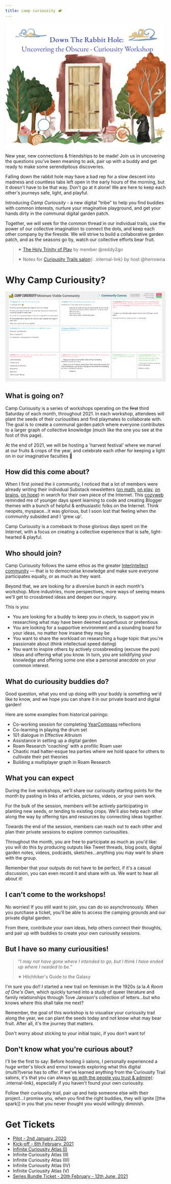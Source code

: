 ```yaml
---
title: camp curiousity 🏕
---
```


![](/assets/camp-curiousity-welcome.jpg)

New year, new connections & friendships to be made! Join us in uncovering the questions you've been meaning to ask, pair up with a buddy and get ready to make some serendipitous discoveries.

Falling down the rabbit hole may have a bad rep for a slow descent into madness and countless tabs left open in the early hours of the morning, but it doesn't have to be that way. Don't go at it alone! We are here to keep each other's journeys safe, light, and playful.

Introducing _Camp Curiousity_ - a new digital "tribe" to help you find buddies with common interests, nurture your imaginative playground, and get your hands dirty in the communal digital garden patch.

Together, we will seek for the common thread in our individual trails, use the power of our collective imagination to connect the dots, and keep each other company by the fireside. We will strive to build a collaborative garden patch, and as the seasons go by, watch our collective efforts bear fruit.

> ✶ [The Holy Trinity of Play](https://reddy2go.substack.com/p/holy-trinity-of-play) by member @reddy2go
> 
> ✶ Notes for  [Curiousity Trails salon](/curiousity-trails){: .internal-link} by host @herrowna


# Why Camp Curiousity?

![Minimum Viable Community for Camp Curiousity](/assets/camp-curiousity-minimum-viable-community.png)

## What is going on?

Camp Curiousity is a series of workshops operating on the ~~first~~ third Saturday of each month, throughout 2021. In each workshop, attendees will plant the seeds of their curiousities and find playmates to collaborate with. The goal is to create a communal garden patch where everyone contributes to a larger graph of collective knowledge (much like the one you see at the foot of this page). 

At the end of 2021, we will be hosting a 'harvest festival' where we marvel at our fruits & crops of the year, and celebrate each other for keeping a light on in our imaginative faculties 🧠

## How did this come about?

When I first joined the ii community, I noticed that a lot of members were already writing their individual Substack newsletters ([on math](https://reddy2go.substack.com/), [on play](https://reddy2go.substack.com/), [on brains](https://mythirdbrain.substack.com/people/1253539-kenta-nagamine), [on hope](https://learningtohope.substack.com/)) in search for their own piece of the Internet. This [cozyweb](https://breakingsmart.substack.com/p/the-extended-internet-universe) reminded me of younger days spent learning to code and creating Blogger themes with a bunch of helpful & enthusiastic folks on the Internet. Think neopets, myspace...it was glorious, but I soon lost that feeling when the community subsided and I 'grew up'.

Camp Curiousity is a comeback to those glorious days spent on the Internet, with a focus on creating a collective experience that is safe, light-hearted & playful.

## Who should join?

Camp Curiousity follows the same ethos as the greater [InterIntellect community](https://interintellect.com)  — that is to democratise knowledge and make sure everyone participates equally, or as much as they want.

Beyond that, we are looking for a diversive bunch in each month's workshop. More industries, more perspectives, more ways of seeing means we'll get to crossbreed ideas and deepen our inquiry.

This is you:

- You are looking for a buddy to keep you in check, to support you in researching what may have been deemed superfluous or pretentious
- You are looking for a supportive environment and a sounding board for your ideas, no matter how insane they may be
- You want to share the workload on researching a huge topic that you're passionate about (think intellectual speed dating)
- You want to inspire others by actively crossbreeding (excuse the pun) ideas and offering what you know. In turn, you are solidifying your knowledge and offering some one else a personal anecdote on your common interest.

## What do curiousity buddies do?

Good question, what you end up doing with your buddy is something we'd like to know, and we hope you can share it in our private board and digital garden! 

Here are some examples from historical pairings:

- Co-working session for completing [YearCompass](https://yearcompass.com/) reflections
- Co-learning in playing the drum set
- 101 dialogue in Effective Altruism
- Assistance in setting up a digital garden
- Roam Research 'coaching' with a profilic Roam user 
- Chaotic mad hatter-esque tea parties where we hold space for others to cultivate their pet theories
- Building a multiplayer graph in Roam Research


## What you can expect

During the live workshops, we'll share our curiousity starting points for the month by pasting in links of articles, pictures, videos, or your own work.

For the bulk of the session, members will be actively participating in planting new seeds, or tending to existing crops. We'll also help each other along the way by offering tips and resources by connecting ideas together.

Towards the end of the session, members can reach out to each other and plan their private sessions to explore common curiousities. 

Throughout the month, you are free to participate as much as you'd like: you will do this by producing outputs like Tweet threads, blog posts, digital garden notes, videos, podcasts, sketches...anything you may want to share with the group.

Remember that your outputs do not have to be perfect, if it's a casual discussion, you can even record it and share with us. We want to hear all about it!

## I can't come to the workshops!

No worries! If you still want to join, you can do so asynchronously. When you purchase a ticket, you'll be able to access the camping grounds and our private digital garden. 

From there, contribute your own ideas, help others connect their thoughts, and pair up with buddies to create your own curiousity sessions.

## But I have so many curiousities!

> _“I may not have gone where I intended to go, but I think I have ended up where I needed to be.”_
> 
> ✶ Hitchhiker's Guide to the Galaxy

I'm sure you do!! I started a new trail on feminism in the 1920s (a la *A Room of One's Own*, which quickly turned into a study of queer literature and family relationships through Tove Jansson's collection of letters...but who knows where this shall take me next?

Remember, the goal of this workshop is to visualise your curiousity trail along the year, we can plant the seeds today and not know what may bear fruit. After all, it's the journey that matters.

Don't worry about sticking to your initial topic, if you don't want to! 

## Don't know what you're curious about?

I'll be the first to say: Before hosting ii salons, I personally experienced a huge writer's block and ennui towards exploring what this digital (multi?)verse has to offer. If we've learned anything from the Curiousity Trail salons, it's that you can always [go with the people you trust & admire](/dont-go-alone){: .internal-link}, especially if you haven't found your own curiousity. 

Follow their curiousity trail, pair up and help someone else with their project...I promise you, when you find the right buddies, they will ignite [[the spark]] in you that you never thought you would willingly diminish.

# Get Tickets

- [Pilot - 2nd January, 2020](https://www.eventbrite.co.uk/e/down-the-rabbit-hole-uncovering-the-obscure-curiosity-workshop-ii-salon-tickets-133606549787)
- [Kick-off - 6th February, 2021](https://www.eventbrite.com/e/down-the-rabbit-hole-the-infinite-curiosity-atlas-ii-intro-salon-tickets-137597813765)
- [Infinite Curiousity Atlas (I)](https://www.eventbrite.com/e/down-the-rabbit-hole-the-infinite-curiousity-atlas-part-1-ii-salon-tickets-140441429095)
- Infinite Curiousity Atlas (II)
- Infinite Curiousity Atlas (III)
- Infinite Curiousity Atlas (IV)
- Infinite Curiousity Atlas (V)
- [Series Bundle Ticket - 20th February - 12th June, 2021](https://www.eventbrite.com/e/down-the-rabbit-hole-camp-curiosity-ii-workshop-salon-series-tickets-137507609963)